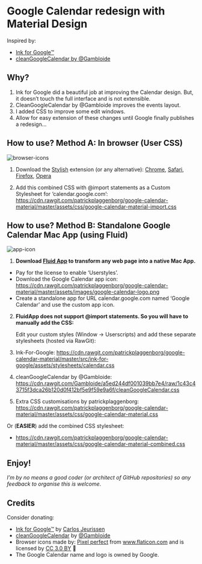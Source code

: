 # Google Calendar redesign with Material Design

Inspired by:
- [Ink for Google™](https://chrome.google.com/webstore/detail/ink-for-google/hmanckoiohnlgdommlcckcflkmllobgj)
- [cleanGoogleCalendar by @Gambloide](https://gist.github.com/Gambloide/a5ed244df001039bb7e4)

## Why?

1. Ink for Google did a beautiful job at improving the Calendar design. But, it doesn’t touch the full interface and is not extensible.
2. CleanGoogleCalendar by @Gambloide improves the events layout.
3. I added CSS to improve some edit windows.
4. Allow for easy extension of these changes until Google finally publishes a redesign...

## How to use? Method A: In browser (User CSS)

![browser-icons]

1. Download the [Stylish](https://userstyles.org) extension (or any alternative):
 [Chrome](https://chrome.google.com/webstore/detail/fjnbnpbmkenffdnngjfgmeleoegfcffe), [Safari](http://sobolev.us/stylish/), 
[Firefox](https://addons.mozilla.org/en-US/firefox/addon/stylish/?src=external-userstyleshome), 
[Opera](https://addons.opera.com/extensions/details/stylish/)

2. Add this combined CSS with @import statements as a Custom Stylesheet for ‘calendar.google.com’:
https://cdn.rawgit.com/patrickplaggenborg/google-calendar-material/master/assets/css/google-calendar-material-import.css

## How to use? Method B: Standalone Google Calendar Mac App (using Fluid)

![app-icon]

1. **Download [Fluid App](http://fluidapp.com) to transform any web page into a native Mac App.**

  * Pay for the license to enable ‘Userstyles’.
  * Download the Google Calendar app icon: https://cdn.rawgit.com/patrickplaggenborg/google-calendar-material/master/assets/images/google-calendar-logo.png
  * Create a standalone app for URL calendar.google.com named ‘Google Calendar’ and use the custom app icon.

2. **FluidApp does not support @import statements. So you will have to manually add the CSS:**

   Edit your custom styles (Window → Userscripts) and add these separate stylesheets (hosted via RawGit):

  1. Ink-For-Google: https://cdn.rawgit.com/patrickplaggenborg/google-calendar-material/master/src/ink-for-google/assets/stylesheets/calendar.css
  2. cleanGoogleCalendar by @Gambloide: https://cdn.rawgit.com/Gambloide/a5ed244df001039bb7e4/raw/1c43c43715f3dca26b120d0f412bf5e9f59e9a6f/cleanGoogleCalendar.css
  3. Extra CSS customisations by patrickplaggenborg: https://cdn.rawgit.com/patrickplaggenborg/google-calendar-material/master/assets/css/google-calendar-material.css

   Or (**EASIER**) add the combined CSS stylesheet:

  * https://cdn.rawgit.com/patrickplaggenborg/google-calendar-material/master/assets/css/google-calendar-material-combined.css


## Enjoy!

*I’m by no means a good coder (or architect of GitHub repositories) so any feedback to organise this is welcome*.

[browser-icons]: https://raw.githubusercontent.com/patrickplaggenborg/google-calendar-material/master/assets/images/browser-icons.png "Browser Icons"
[app-icon]: https://raw.githubusercontent.com/patrickplaggenborg/google-calendar-material/master/assets/images/google-calendar-logo-300.png "App Icon"



## Credits

Consider donating:
- [Ink for Google™](https://chrome.google.com/webstore/detail/ink-for-google/hmanckoiohnlgdommlcckcflkmllobgj) by [Carlos Jeurissen](https://carlosjeurissen.com/)
- [cleanGoogleCalendar](https://gist.github.com/Gambloide/a5ed244df001039bb7e4) by [@Gambloide](https://gist.github.com/Gambloide)
- Browser icons made by: [Pixel perfect](http://www.flaticon.com/authors/pixel-perfect) from www.flaticon.com and is licensed by [CC 3.0 BY](http://creativecommons.org/licenses/by/3.0/ "Creative Commons BY 3.0") 
- The Google Calendar name and logo is owned by Google.
